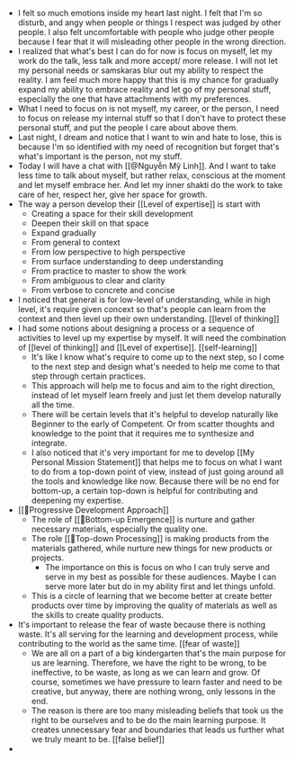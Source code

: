 - I felt so much emotions inside my heart last night. I felt that I'm so disturb, and angy when people or things I respect was judged by other people. I also felt uncomfortable with people who judge other people because I fear that it will misleading other people in the wrong direction.
- I realized that what's best I can do for now is focus on myself, let my work do the talk, less talk and more accept/ more release. I will not let my personal needs or samskaras blur out my ability to respect the reality. I am feel much more happy that this is my chance for gradually expand my ability to embrace reality and let go of my personal stuff, especially the one that have attachments with my preferences.
- What I need to focus on is not myself, my career, or the person, I need to focus on release my internal stuff so that I don't have to protect these personal stuff, and put the people I care about above them.
- Last night, I dream and notice that I want to win and hate to lose, this is because I'm so identified with my need of recognition but forget that's what's important is the person, not my stuff.
- Today I will have a chat with [[@Nguyễn Mỹ Linh]]. And I want to take less time to talk about myself, but rather relax, conscious at the moment and let myself embrace her. And let my inner shakti do the work to take care of her, respect her, give her space for growth.
- The way a person develop their [[Level of expertise]] is start with
    - Creating a space for their skill development
    - Deepen their skill on that space
    - Expand gradually
    - From general to context
    - From low perspective to high perspective
    - From surface understanding to deep understanding
    - From practice to master to show the work
    - From ambiguous to clear and clarity
    - From verbose to concrete and concise
- I noticed that general is for low-level of understanding, while in high level, it's require given concext so that's people can learn from the context and then level up their own understanding. [[level of thinking]]
- I had some notions about designing a process or a sequence of activities to level up my expertise by myself. It will need the combination of [[level of thinking]] and [[Level of expertise]]. [[self-learning]]
    - It's like I know what's require to come up to the next step, so I come to the next step and design what's needed to help me come to that step through certain practices.
    - This approach will help me to focus and aim to the right direction, instead of let myself learn freely and just let them develop naturally all the time.
    - There will be certain levels that it's helpful to develop naturally like Beginner to the early of Competent. Or from scatter thoughts and knowledge to the point that it requires me to synthesize and integrate.
    - I also noticed that it's very important for me to develop [[My Personal Mission Statement]] that helps me to focus on what I want to do from a top-down point of view, instead of just going around all the tools and knowledge like now. Because there will be no end for bottom-up, a certain top-down is helpful for contributing and deepening my expertise.
- [[🌱Progressive Development Approach]]
    - The role of [[🌲Bottom-up Emergence]] is nurture and gather necessary materials, especially the quality one.
    - The role [[🌲Top-down Processing]] is making products from the materials gathered, while nurture new things for new products or projects.
        - The importance on this is focus on who I can truly serve and serve in my best as possible for these audiences. Maybe I can serve more later but do in my ability first and let things unfold.
    - This is a circle of learning that we become better at create better products over time by improving the quality of materials as well as the skills to create quality products.
- It's important to release the fear of waste because there is nothing waste. It's all serving for the learning and development process, while contributing to the world as the same time. [[fear of waste]]
    - We are all on a part of a big kindergarten that's the main purpose for us are learning. Therefore, we have the right to be wrong, to be ineffective, to be waste, as long as we can learn and grow. Of course, sometimes we have pressure to learn faster and need to be creative, but anyway, there are nothing wrong, only lessons in the end.
    - The reason is there are too many misleading beliefs that took us the right to be ourselves and to be do the main learning purpose. It creates unnecessary fear and boundaries that leads us further what we truly meant to be. [[false belief]]
- 
